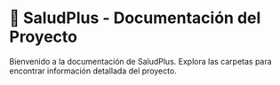# 🏥 SaludPlus - Documentación del Proyecto

Bienvenido a la documentación de SaludPlus. Explora las carpetas para encontrar información detallada del proyecto.
